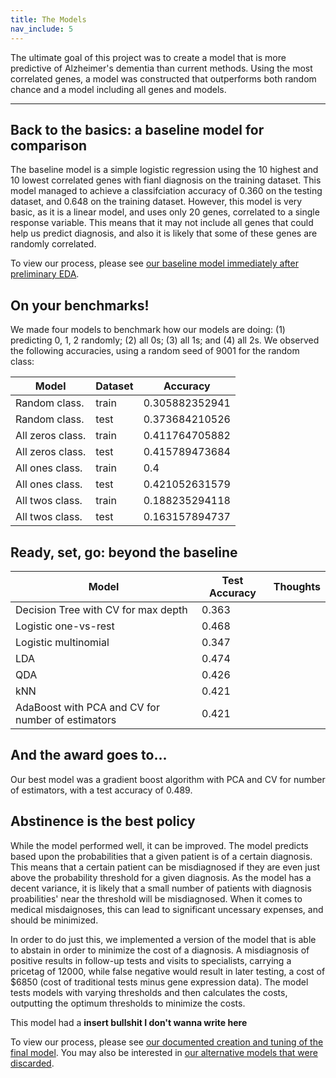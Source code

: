 ```yaml
---
title: The Models
nav_include: 5
---
```


The ultimate goal of this project was to create a model that is more predictive of Alzheimer's dementia than current methods. Using the most correlated genes, a model was constructed that outperforms both random chance and a model including all genes and models.

----------


Back to the basics: a baseline model for comparison
-------------

The baseline model is a simple logistic regression using the 10 highest and 10 lowest correlated genes with fianl diagnosis on the training dataset. This model managed to achieve a classifciation accuracy of 0.360 on the testing dataset, and 0.648 on the training dataset. However, this model is very basic, as it is a linear model, and uses only 20 genes, correlated to a single response variable. This means that it may not include all genes that could help us predict diagnosis, and also it is likely that some of these genes are randomly correlated.

To view our process, please see [our baseline model immediately after preliminary EDA](EDA_notebook.md).

On your benchmarks!
-------------
We made four models to benchmark how our models are doing: (1) predicting 0, 1, 2 randomly; (2) all 0s; (3) all 1s; and (4) all 2s. We observed the following accuracies, using a random seed of 9001 for the random class:

| Model | Dataset | Accuracy |
| ------------- | ------------- | ------------- |
| Random class. | train | 0.305882352941 |
| Random class. | test | 0.373684210526 |
| All zeros class. | train | 0.411764705882 |
| All zeros class. | test | 0.415789473684 |
| All ones class. | train | 0.4 |
| All ones class. | test | 0.421052631579 |
| All twos class. | train | 0.188235294118 |
| All twos class. | test | 0.163157894737 |


Ready, set, go: beyond the baseline
-------------

| Model                                    | Test Accuracy | Thoughts |
| ---------------------------------------- | ------------- | -------- |
| Decision Tree with CV for max depth      | 0.363         |          |
| Logistic one-vs-rest                     | 0.468         |          |
| Logistic multinomial                     | 0.347         |          |
| LDA                                      | 0.474         |          |
| QDA                                      | 0.426         |          |
| kNN                                      | 0.421         |          |
| AdaBoost with PCA and CV for number of estimators | 0.421         |          |


And the award goes to...
------------------
Our best model was a gradient boost algorithm with PCA and CV for number of estimators, with a test accuracy of 0.489.


Abstinence is the best policy
-------------

While the model performed well, it can be improved. The model predicts based upon the probabilities that a given patient is of a certain diagnosis. This means that a certain patient can be misdiagnosed if they are even just above the probability threshold for a given diagnosis. As the model has a decent variance, it is likely that a small number of patients with diagnosis proabilities' near the threshold will be misdiagnosed. When it comes to medical misdaignoses, this can lead to significant uncessary expenses, and should be minimized. 

In order to do just this, we implemented a version of the model that is able to abstain in order to minimize the cost of a diagnosis. A misdiagnosis of positive results in follow-up tests and visits to specialists, carrying a pricetag of 12000, while false negative would result in later testing, a cost of $6850 (cost of traditional tests minus gene expression data). The model tests models with varying thresholds and then calculates the costs, outputting the optimum thresholds to minimize the costs. 

This model had a **insert bullshit I don't wanna write here**

To view our process, please see [our documented creation and tuning of the final model](Finalmodel_notebook.md). You may also be interested in [our alternative models that were discarded](Modelgraveyard_notebook.md).
